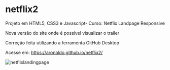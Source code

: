 # netflix2
Projeto em HTML5, CSS3 e Javascript- Curso: Netflix Landpage Responsive

Nova versão do site onde é possível visualizar o trailer

Correção feita utilizando a ferramenta GitHub Desktop

Acesse em: https://aronaldo.github.io/netflix2/

![netflixlandingpage](https://user-images.githubusercontent.com/53199542/208219476-55727b64-acfd-4e01-82de-610291262b4d.gif)

